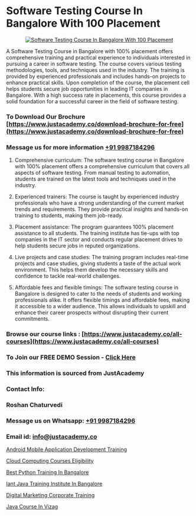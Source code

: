 # Software Testing Course In Bangalore With 100 Placement

<p align="center">
  <a href="https://justacademy.co/program-detail/software-testing">
    <img src="https://justacademy.co/storage2/program_images/1704700438.webp" alt="Software Testing Course In Bangalore With 100 Placement">
  </a>
</p>


A Software Testing Course in Bangalore with 100% placement offers comprehensive training and practical experience to individuals interested in pursuing a career in software testing. The course covers various testing methodologies, tools, and techniques used in the industry. The training is provided by experienced professionals and includes hands-on projects to enhance practical skills. Upon completion of the course, the placement cell helps students secure job opportunities in leading IT companies in Bangalore. With a high success rate in placements, this course provides a solid foundation for a successful career in the field of software testing.
### To Download Our Brochure [https://www.justacademy.co/download-brochure-for-free](https://www.justacademy.co/download-brochure-for-free)
### Message us for more information [+91 9987184296](https://api.whatsapp.com/send?phone=919987184296)
1) Comprehensive curriculum: The software testing course in Bangalore with 100% placement offers a comprehensive curriculum that covers all aspects of software testing. From manual testing to automation, students are trained on the latest tools and techniques used in the industry.

2) Experienced trainers: The course is taught by experienced industry professionals who have a strong understanding of the current market trends and requirements. They provide practical insights and hands-on training to students, making them job-ready.

3) Placement assistance: The program guarantees 100% placement assistance to all students. The training institute has tie-ups with top companies in the IT sector and conducts regular placement drives to help students secure jobs in reputed organizations.

4) Live projects and case studies: The training program includes real-time projects and case studies, giving students a taste of the actual work environment. This helps them develop the necessary skills and confidence to tackle real-world challenges.

5) Affordable fees and flexible timings: The software testing course in Bangalore is designed to cater to the needs of students and working professionals alike. It offers flexible timings and affordable fees, making it accessible to a wider audience. This allows individuals to upskill and enhance their career prospects without disrupting their current commitments.

### Browse our course links : [https://www.justacademy.co/all-courses](https://www.justacademy.co/all-courses) 
### To Join our FREE DEMO Session - [Click Here](https://www.justacademy.co/register-for-course-demo)


### This information is sourced from JustAcademy
### Contact Info:
### Roshan Chaturvedi
### Message us on Whatsapp: [+91 9987184296](https://api.whatsapp.com/send?phone=919987184296)
### Email id: [info@justacademy.co](mailto:info@justacademy.co)
                
[Android Mobile Application Development Training](https://www.linkedin.com/pulse/android-mobile-application-development-training-vn6kf/)

[Cloud Computing Courses Eligibility](https://www.linkedin.com/pulse/cloud-computing-course-description-justacademy-beangaluru-9kvxc?trackingId=4mrmhPCxaIOvTP%2FdLezrNw%3D%3D&lipi=urn%3Ali%3Apage%3Ad_flagship3_company_admin%3B2qwrzgiWQzeuI91QF0QA9w%3D%3D)

[Best Python Training In Bangalore](https://medium.com/@prempja40/best-python-training-in-bangalore-84219136f428)

[Iant Java Training Institute In Bangalore](https://medium.com/@mahi3106/iant-java-training-institute-in-bangalore-af612fa7c81b)

[Digital Marketing Corporate Training](https://justacademyin.github.io/Articles/Digital-Marketing-Corporate-Training)

[Java Course In Vizag](https://justacademyin.github.io/justacademy/Java-Course-In-Vizag)

